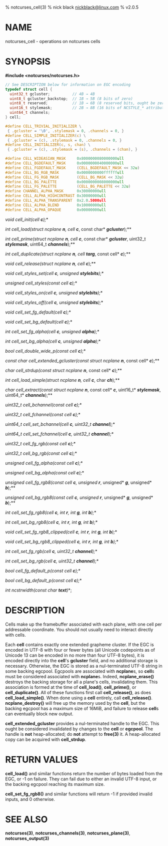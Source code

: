% notcurses_cell(3)
% nick black <nickblack@linux.com>
% v2.0.5

# NAME

notcurses_cell - operations on notcurses cells

# SYNOPSIS

**#include <notcurses/notcurses.h>**

```c
// See DESCRIPTION below for information on EGC encoding
typedef struct cell {
  uint32_t gcluster;          // 4B → 4B
  uint8_t gcluster_backstop;  // 1B → 5B (8 bits of zero)
  uint8_t reserved;           // 1B → 6B (8 reserved bits, ought be zero)
  uint16_t stylemask;         // 2B → 8B (16 bits of NCSTYLE_* attributes)
  uint64_t channels;
} cell;

#define CELL_TRIVIAL_INITIALIZER \
 { .gcluster = '\0', .stylemask = 0, .channels = 0, }
#define CELL_SIMPLE_INITIALIZER(c) \
 { .gcluster = (c), .stylemask = 0, .channels = 0, }
#define CELL_INITIALIZER(c, s, chan) \
 { .gcluster = (c), .stylemask = (s), .channels = (chan), }

#define CELL_WIDEASIAN_MASK     0x8000000080000000ull
#define CELL_BGDEFAULT_MASK     0x0000000040000000ull
#define CELL_FGDEFAULT_MASK     (CELL_BGDEFAULT_MASK << 32u)
#define CELL_BG_RGB_MASK        0x0000000000ffffffull
#define CELL_FG_RGB_MASK        (CELL_BG_MASK << 32u)
#define CELL_BG_PALETTE         0x0000000008000000ull
#define CELL_FG_PALETTE         (CELL_BG_PALETTE << 32u)
#define CHANNEL_ALPHA_MASK      0x30000000ull
#define CELL_ALPHA_HIGHCONTRAST 0x30000000ull
#define CELL_ALPHA_TRANSPARENT  0x2.0.5000ull
#define CELL_ALPHA_BLEND        0x10000000ull
#define CELL_ALPHA_OPAQUE       0x00000000ull
```

**void cell_init(cell* ***c***);**

**int cell_load(struct ncplane* ***n***, cell* ***c***, const char* ***gcluster***);**

**int cell_prime(struct ncplane* ***n***, cell* ***c***, const char* ***gcluster***,
                 uint32_t ***stylemask***, uint64_t ***channels***);**

**int cell_duplicate(struct ncplane* ***n***, cell* ***targ***, const cell* ***c***);**

**void cell_release(struct ncplane* ***n***, cell* ***c***);**

**void cell_styles_set(cell* ***c***, unsigned ***stylebits***);**

**unsigned cell_styles(const cell* ***c***);**

**void cell_styles_on(cell* ***c***, unsigned ***stylebits***);**

**void cell_styles_off(cell* ***c***, unsigned ***stylebits***);**

**void cell_set_fg_default(cell* ***c***);**

**void cell_set_bg_default(cell* ***c***);**

**int cell_set_fg_alpha(cell* ***c***, unsigned ***alpha***);**

**int cell_set_bg_alpha(cell* ***c***, unsigned ***alpha***);**

**bool cell_double_wide_p(const cell* ***c***);**

**const char* cell_extended_gcluster(const struct ncplane* ***n***, const cell* ***c***);**

**char* cell_strdup(const struct ncplane* ***n***, const cell* ***c***);**

**int cell_load_simple(struct ncplane* ***n***, cell* ***c***, char ***ch***);**

**char* cell_extract(const struct ncplane* ***n***, const cell* ***c***, uint16_t* ***stylemask***, uint64_t* ***channels***);**

**uint32_t cell_bchannel(const cell* ***c***);**

**uint32_t cell_fchannel(const cell* ***c***);**

**uint64_t cell_set_bchannel(cell* ***c***, uint32_t ***channel***);**

**uint64_t cell_set_fchannel(cell* ***c***, uint32_t ***channel***);**

**uint32_t cell_fg_rgb(const cell* ***c***);**

**uint32_t cell_bg_rgb(const cell* ***c***);**

**unsigned cell_fg_alpha(const cell* ***c***);**

**unsigned cell_bg_alpha(const cell* ***c***);**

**unsigned cell_fg_rgb8(const cell* ***c***, unsigned* ***r***, unsigned* ***g***, unsigned* ***b***);**

**unsigned cell_bg_rgb8(const cell* ***c***, unsigned* ***r***, unsigned* ***g***, unsigned* ***b***);**

**int cell_set_fg_rgb8(cell* ***c***, int ***r***, int ***g***, int ***b***);**

**int cell_set_bg_rgb8(cell* ***c***, int ***r***, int ***g***, int ***b***);**

**void cell_set_fg_rgb8_clipped(cell* ***c***, int ***r***, int ***g***, int ***b***);**

**void cell_set_bg_rgb8_clipped(cell* ***c***, int ***r***, int ***g***, int ***b***);**

**int cell_set_fg_rgb(cell* ***c***, uint32_t ***channel***);**

**int cell_set_bg_rgb(cell* ***c***, uint32_t ***channel***);**

**bool cell_fg_default_p(const cell* ***c***);**

**bool cell_bg_default_p(const cell* ***c***);**

**int ncstrwidth(const char* ***text***)**;

# DESCRIPTION

Cells make up the framebuffer associated with each plane, with one cell per
addressable coordinate. You should not usually need to interact directly
with cells.

Each **cell** contains exactly one extended grapheme cluster. If the EGC
is encoded in UTF-8 with four or fewer bytes (all Unicode codepoints as of
Unicode 13 can be encoded in no more than four UTF-8 bytes), it is encoded
directly into the **cell**'s **gcluster** field, and no additional storage
is necessary. Otherwise, the EGC is stored as a nul-terminated UTF-8 string in
some backing egcpool. Egcpools are associated with **ncplane**s, so **cell**s
must be considered associated with **ncplane**s. Indeed, **ncplane_erase()**
destroys the backing storage for all a plane's cells, invalidating them. This
association is formed at the time of **cell_load()**, **cell_prime()**, or
**cell_duplicate()**. All of these functions first call **cell_release()**, as
does **cell_load_simple()**. When done using a **cell** entirely, call
**cell_release()**. **ncplane_destroy()** will free up the memory used by the
**cell**, but the backing egcpool has a maximum size of 16MiB, and failure to
release **cell**s can eventually block new output.

**cell_extended_gcluster** provides a nul-terminated handle to the EGC. This
ought be considered invalidated by changes to the **cell** or **egcpool**.
The handle is **not** heap-allocated; do **not** attempt to **free(3)** it.
A heap-allocated copy can be acquired with **cell_strdup**.

# RETURN VALUES

**cell_load()** and similar functions return the number of bytes loaded from the
EGC, or -1 on failure. They can fail due to either an invalid UTF-8 input, or the
backing egcpool reaching its maximum size.

**cell_set_fg_rgb8()** and similar functions will return -1 if provided invalid
inputs, and 0 otherwise.

# SEE ALSO

**notcurses(3)**,
**notcurses_channels(3)**,
**notcurses_plane(3)**,
**notcurses_output(3)**
